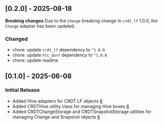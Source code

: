 ## [0.2.0] - 2025-08-18

**Breaking changes**
Due to the `Change` breaking change in `crdt_lf` 1.0.0, the `Change` adapter has been updated.

### Changed

- chore: update `crdt_lf` dependency to `^1.0.0`
- chore: update `hlc_dart` dependency to `^1.0.0`
- chore: update readme


## [0.1.0] - 2025-06-08

### Initial Release

- Added Hive adapters for CRDT LF objects [8](https://github.com/MattiaPispisa/crdt/issues/8)
- Added CRDTHive utility class for managing Hive boxes [8](https://github.com/MattiaPispisa/crdt/issues/8)
- Added CRDTChangeStorage and CRDTSnapshotStorage utilities for managing Change and Snapshot objects [8](https://github.com/MattiaPispisa/crdt/issues/8)
